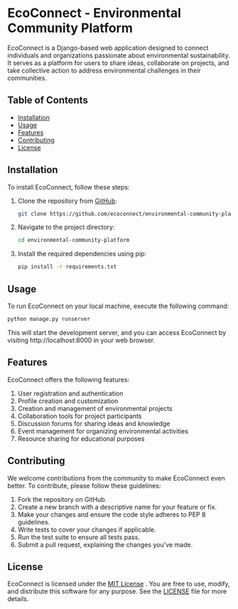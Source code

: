 # EcoConnect - Environmental Community Platform

EcoConnect is a Django-based web application designed to connect individuals and organizations passionate about environmental sustainability. It serves as a platform for users to share ideas, collaborate on projects, and take collective action to address environmental challenges in their communities.

## Table of Contents
- [Installation](#installation)
- [Usage](#usage)
- [Features](#features)
- [Contributing](#contributing)
- [License](#license)

## Installation

To install EcoConnect, follow these steps:

1. Clone the repository from [GitHub](https://github.com/ecoconnect/environmental-community-platform):

    ```bash
    git clone https://github.com/ecoconnect/environmental-community-platform.git
    ```

2. Navigate to the project directory:

    ```bash
    cd environmental-community-platform
    ```

3. Install the required dependencies using pip:

    ```bash
    pip install -r requirements.txt
    ```

## Usage

To run EcoConnect on your local machine, execute the following command:

```bash
python manage.py runserver

```


This will start the development server, and you can access EcoConnect by visiting http://localhost:8000 in your web browser.


## Features

EcoConnect offers the following features:

1. User registration and authentication
2. Profile creation and customization
3. Creation and management of environmental projects
4. Collaboration tools for project participants
5. Discussion forums for sharing ideas and knowledge
6. Event management for organizing environmental activities
7. Resource sharing for educational purposes


## Contributing
We welcome contributions from the community to make EcoConnect even better. To contribute, please follow these guidelines:

1. Fork the repository on GitHub.
2. Create a new branch with a descriptive name for your feature or fix.
3. Make your changes and ensure the code style adheres to PEP 8 guidelines.
4. Write tests to cover your changes if applicable.
5. Run the test suite to ensure all tests pass.
6. Submit a pull request, explaining the changes you've made.

## License
EcoConnect is licensed under the [MIT License](https://opensource.org/license/mit) . You are free to use, modify, and distribute this software for any purpose. See the [LICENSE](https://opensource.org/license/mit) file for more details.